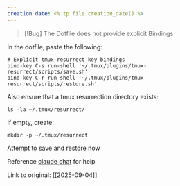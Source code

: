 ```yaml
---
creation date: <% tp.file.creation_date() %>
---
```


> [!Bug] The Dotfile does not provide explicit Bindings
> 

In the dotfile, paste the following:
```
# Explicit tmux-resurrect key bindings
bind-key C-s run-shell '~/.tmux/plugins/tmux-resurrect/scripts/save.sh'
bind-key C-r run-shell '~/.tmux/plugins/tmux-resurrect/scripts/restore.sh'
```


Also ensure that a tmux resurrection directory exists:

```
ls -la ~/.tmux/resurrect/
```

If empty, create:
```
mkdir -p ~/.tmux/resurrect
```


Attempt to save and restore now

Reference [claude chat](https://claude.ai/chat/e588aa80-7c1f-4979-8a14-8f18367e8db9) for help

Link to original: [[2025-09-04]]